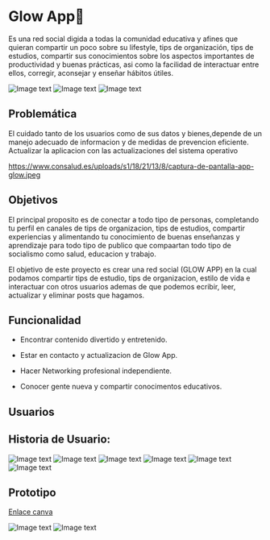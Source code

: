# Glow App🌿
Es una red social digida a todas la comunidad educativa y afines que quieran compartir un poco sobre su lifestyle, tips de organización, tips de estudios, compartir sus conocimientos sobre los aspectos importantes de productividad y buenas prácticas, asi como la facilidad de interactuar entre ellos, corregir, aconsejar y enseñar hábitos útiles.

![Image text](https://github.com/RadiaJoyG6/Proyecto-unidad-4/blob/main/image-removebg-preview.png) ![Image text](https://github.com/RadiaJoyG6/Proyecto-unidad-4/blob/main/image-removebg-preview%20(1).png) ![Image text](https://github.com/RadiaJoyG6/Proyecto-unidad-4/blob/main/image-removebg-preview%20(2).png)

## Problemática

El cuidado tanto de los usuarios como de sus datos y bienes,depende de un manejo adecuado de informacion y de medidas de prevencion  eficiente.
Actualizar la aplicacion con las actualizaciones del sistema operativo

https://www.consalud.es/uploads/s1/18/21/13/8/captura-de-pantalla-app-glow.jpeg

## Objetivos

El principal proposito es de conectar a todo tipo de personas, completando tu perfil en canales de tips de organizacion, tips de estudios, compartir experiencias y alimentando tu conocimiento de buenas enseñanzas y aprendizaje para todo tipo de publico que compaartan todo tipo de socialismo como salud, educacion y trabajo.


El objetivo de este proyecto es crear una red social (GLOW APP) en la cual  podamos compartir tips de estudio, tips de organizacion, estilo de vida  e interactuar con otros usuarios ademas  de que podemos ecribir, leer, actualizar y eliminar posts que hagamos.


## Funcionalidad

* Encontrar contenido divertido y entretenido.
 
* Estar en contacto y actualizacion de Glow App.
 
* Hacer Networking profesional independiente.
 
* Conocer gente nueva y compartir conocimentos educativos.


## Usuarios

## Historia de Usuario:
![Image text](https://github.com/RadiaJoyG6/Proyecto-unidad-4/blob/main/1.png)
![Image text](https://github.com/RadiaJoyG6/Proyecto-unidad-4/blob/main/2.png)
![Image text](https://github.com/RadiaJoyG6/Proyecto-unidad-4/blob/main/3.png)
![Image text](https://github.com/RadiaJoyG6/Proyecto-unidad-4/blob/main/4.png)
![Image text](https://github.com/RadiaJoyG6/Proyecto-unidad-4/blob/main/5.png)
![Image text](https://github.com/RadiaJoyG6/Proyecto-unidad-4/blob/main/6.png)

## Prototipo
[Enlace canva](https://www.canva.com/design/DAFcvxcZ8y4/Uh-8tGcEC3VJ4Z05Do0qpw/view?utm_content=DAFcvxcZ8y4&utm_campaign=designshare&utm_medium=link2&utm_source=sharebutton)

![Image text](https://github.com/RadiaJoyG6/Proyecto-unidad-4/blob/main/Prototipado%20-%20Radia%20Joy%20Perlman/1.png)
![Image text](https://github.com/RadiaJoyG6/Proyecto-unidad-4/blob/main/Prototipado%20-%20Radia%20Joy%20Perlman/2.png)


